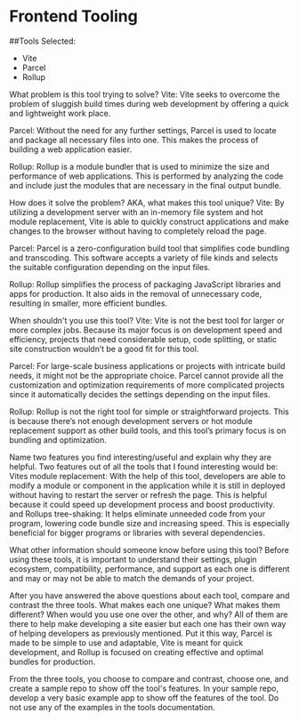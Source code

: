 # Frontend Tooling

##Tools Selected:
- Vite
- Parcel
- Rollup

What problem is this tool trying to solve?
Vite:
Vite seeks to overcome the problem of sluggish build times during web development by offering a quick and lightweight work place.

Parcel:
Without the need for any further settings, Parcel is used to locate and package all necessary files into one. This makes the process of building a web application easier.

Rollup:
Rollup is a module bundler that is used to minimize the size and performance of web applications. This is performed by analyzing the code and include just the modules that are necessary in the final output bundle.

 How does it solve the problem? AKA, what makes this tool unique?
Vite:
By utilizing a development server with an in-memory file system and hot module replacement, Vite is able to quickly construct applications and make changes to the browser without having to completely reload the page.

Parcel:
Parcel is a zero-configuration build tool that simplifies code bundling and transcoding. This software accepts a variety of file kinds and selects the suitable configuration depending on the input files.

Rollup:
Rollup simplifies the process of packaging JavaScript libraries and apps for production. It also aids in the removal of unnecessary code, resulting in smaller, more efficient bundles.

When shouldn't you use this tool?
Vite:
Vite is not the best tool for larger or more complex jobs. Because its major focus is on development speed and efficiency, projects that need considerable setup, code splitting, or static site construction wouldn’t be a good fit for this tool.

Parcel:
For large-scale business applications or projects with intricate build needs, it might not be the appropriate choice. Parcel cannot provide all the customization and optimization requirements of more complicated projects since it automatically decides the settings depending on the input files.

Rollup:
Rollup is not the right tool for simple or straightforward projects. This is because there’s not enough development servers or hot module replacement support as other build tools, and this tool’s primary focus is on bundling and optimization.

Name two features you find interesting/useful and explain why they are helpful.
Two features out of all the tools that I found interesting would be:
 Vites module replacement: With the help of this tool, developers are able to modify a module or component in the application while it is still in deployed without having to restart the server or refresh the page. This is helpful because it could speed up development process and boost productivity.
 and
Rollups tree-shaking: It helps eliminate unneeded code from your program, lowering code bundle size and increasing speed. This is especially beneficial for bigger programs or libraries with several dependencies.


What other information should someone know before using this tool?
Before using these tools, it is important to understand their settings, plugin ecosystem, compatibility, performance, and support as each one is different and may or may not be able to match the demands of your project.

After you have answered the above questions about each tool, compare and contrast the three tools. What makes each one unique? What makes them different? When would you use one over the other, and why?
All of them are there to help make developing a site easier but each one has their own way of helping developers as previously mentioned. Put it this way,  Parcel is made to be simple to use and adaptable, Vite is meant for quick development, and Rollup is focused on creating effective and optimal bundles for production.


From the three tools, you choose to compare and contrast, choose one, and create a sample repo to show off the tool's features.
In your sample repo, develop a very basic example app to show off the features of the tool. Do not use any of the examples in the tools documentation.

